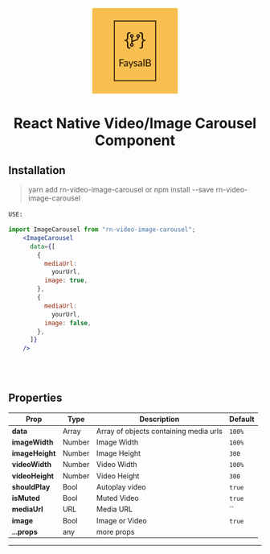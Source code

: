 <p align="center">
  <img src="https://github.com/FaysalBsata/rn-video-image-carousel/blob/main/FaysalB-logos.jpeg?raw=true" width="170" />
</p>
<h1 align="center">React Native Video/Image Carousel Component</h1>

## Installation
> yarn add rn-video-image-carousel
or
> npm install --save rn-video-image-carousel

`USE:`
```jsx
import ImageCarousel from "rn-video-image-carousel";
    <ImageCarousel
      data={[
        {
          mediaUrl:
            yourUrl,
          image: true,
        },
        {
          mediaUrl:
            yourUrl,
          image: false,
        },
      ]}
    />  
```

<br/><br/>

## Properties
| Prop              | Type  | Description | Default |
|---|---|---|---|
| <b>data</b>       | Array | Array of objects containing media urls | `100%` |
| <b>imageWidth</b>       | Number | Image Width | `100%` |
| <b>imageHeight</b>      | Number | Image Height | `300` |
| <b>videoWidth</b>| Number | Video Width | `100%` |
| <b>videoHeight</b>  | Number | Video Height | `300` |
| <b>shouldPlay</b>    | Bool | Autoplay video | `true` |
| <b>isMuted</b>   | Bool | Muted Video | `true` |
| <b>mediaUrl</b>  | URL | Media URL | `` |
| <b>image</b>  | Bool | Image or Video | `true` |
| <b>...props</b>   | any   | more props       |      |
---



<br/><br/>